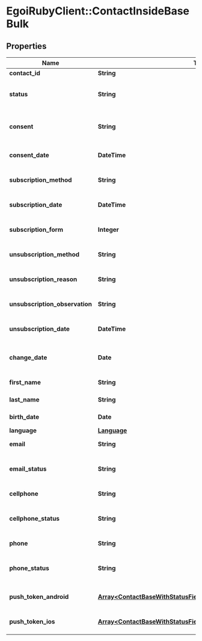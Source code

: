 # EgoiRubyClient::ContactInsideBaseBulk

## Properties
Name | Type | Description | Notes
------------ | ------------- | ------------- | -------------
**contact_id** | **String** |  | [optional] 
**status** | **String** | Status of the contact | [optional] [default to &#39;active&#39;]
**consent** | **String** | Contact consent | [optional] [default to &#39;consent&#39;]
**consent_date** | **DateTime** | Date and hour of the contact consent | [optional] 
**subscription_method** | **String** | Contact subscription method | [optional] 
**subscription_date** | **DateTime** | Date and hour of the contact subscription | [optional] 
**subscription_form** | **Integer** | Contact subscription form | [optional] 
**unsubscription_method** | **String** | Contact unsubscription method | [optional] 
**unsubscription_reason** | **String** | Contact unsubscription reason | [optional] 
**unsubscription_observation** | **String** | Contact unsubscription observation | [optional] 
**unsubscription_date** | **DateTime** | Contact unsubscription date | [optional] 
**change_date** | **Date** | Last modification date of the contact | [optional] 
**first_name** | **String** | First name of the contact | [optional] 
**last_name** | **String** | Last name of the contact | [optional] 
**birth_date** | **Date** | Birth date of the contact | [optional] 
**language** | [**Language**](Language.md) |  | [optional] 
**email** | **String** | Email of the contact | [optional] 
**email_status** | **String** | Email channel status | [optional] [default to &#39;active&#39;]
**cellphone** | **String** | Cellphone of the contact | [optional] 
**cellphone_status** | **String** | Cellphone channel status | [optional] [default to &#39;active&#39;]
**phone** | **String** | Phone of the contact | [optional] 
**phone_status** | **String** | Phone channel status | [optional] [default to &#39;active&#39;]
**push_token_android** | [**Array&lt;ContactBaseWithStatusFieldsSchemaBasePushTokenAndroid&gt;**](ContactBaseWithStatusFieldsSchemaBasePushTokenAndroid.md) | Android push token of the contact | [optional] 
**push_token_ios** | [**Array&lt;ContactBaseWithStatusFieldsSchemaBasePushTokenIos&gt;**](ContactBaseWithStatusFieldsSchemaBasePushTokenIos.md) | IOS push token of the contact | [optional] 


